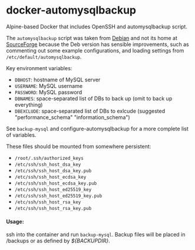 # docker-automysqlbackup

Alpine-based Docker that includes OpenSSH and automysqlbackup script.

The `automysqlbackup` script was taken from 
[Debian](https://packages.debian.org/stretch/automysqlbackup) and not its home at [SourceForge](https://sourceforge.net/projects/autopgsqlbackup/)
because the Deb version has sensible improvements, such as commenting out some example configurations, and loading settings from `/etc/default/automysqlbackup`.

Key environment variables:

* `DBHOST`: hostname of MySQL server
* `USERNAME`: MySQL username
* `PASSWORD`: MySQL password
* `DBNAMES`: space-separated list of DBs to back up (omit to back up everything)
* `DBEXCLUDE`: space-separated list of DBs to exlcude (suggested "performance_schema" "information_schema")

See `backup-mysql` and configure-automysqlbackup for a more complete list of variables.

These files should be mounted from somewhere persistent:

* `/root/.ssh/authorized_keys`
* `/etc/ssh/ssh_host_dsa_key`
* `/etc/ssh/ssh_host_dsa_key.pub`
* `/etc/ssh/ssh_host_ecdsa_key`
* `/etc/ssh/ssh_host_ecdsa_key.pub`
* `/etc/ssh/ssh_host_ed25519_key`
* `/etc/ssh/ssh_host_ed25519_key.pub`
* `/etc/ssh/ssh_host_rsa_key`
* `/etc/ssh/ssh_host_rsa_key.pub`


#### Usage:

ssh into the container and run `backup-mysql`.  Backup files will be placed in /backups or as defined by _${BACKUPDIR}_.
